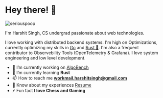 # Hey there! 👋
<p align="left"> <img src="https://komarev.com/ghpvc/?username=seriouspoop&label=Profile%20views&color=0e75b6&style=flat" alt="seriouspoop" /> </p>

I'm Harshit Singh, CS undergrad passionate about web technologies.

I love working with distributed backend systems. I'm high on Optimizations,
currently optimizing my skills in [Go](go.dev) and [Rust 🦀](rust-lang.org).
I'm also a frequent contributor to Observebility Tools (OpenTelemetry & Grafana).
I love system engineering and low level development.



- 🔭 I’m currently working on [AlgoBench](https://github.com/seriouspoop/AlgoBench)
- 🌱 I’m currently learning **Rust**
- 📫 How to reach me **workmail.harshitsingh@gmail.com**
- 📄 Know about my experiences [Resume](https://drive.google.com/file/d/1J1AtT6l86rtBM9Hq3YMlqiFzy-GzBb8e/view?usp=sharing)
- ⚡ Fun fact **I love Chess and Gaming**
